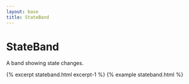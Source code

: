 ```yaml
---
layout: base
title: StateBand
---
```


# StateBand

A band showing state changes.

{% excerpt stateband.html excerpt-1 %}
{% example stateband.html %}
